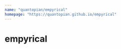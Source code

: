 ```yaml
---
name: "quantopian/empyrical"
homepage: "https://quantopian.github.io/empyrical"
---
```

# empyrical
